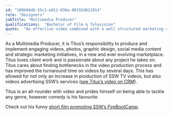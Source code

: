 ```yaml
---
id: "108b04d6-55c1-e011-836a-00155d012914"
role: "Designers"
jobTitle: "Multimedia Producer"
qualifications:  "Bachelor of Film & Television"
quote:  "An effective video combined with a well structured marketing strategy cannot only create brand awareness on a whole new level, but can have the power to change the world"
---
```


As a Multimedia Producer, it is Titus’s responsibility to produce and implement engaging videos, photos, graphic design, social media content and strategic marketing initiatives, in a new and ever evolving marketplace. Titus loves client work and is passionate about any project he takes on. Titus cares about finding bottlenecks in the video production process and has improved the turnaround time on videos by several days. This has allowed for not only an increase in production of SSW TV videos, but also videos advertising SSW’s services ([see Titus’s video on CRM](https://www.ssw.com.au/consulting/dynamics-365)). 

Titus is an all-rounder with video and prides himself on being able to tackle any genre, however comedy is his favourite.

Check out his funny [short film promoting SSW’s FireBootCamp](https://www.youtube.com/watch?v=KVfDflie_5Y).
